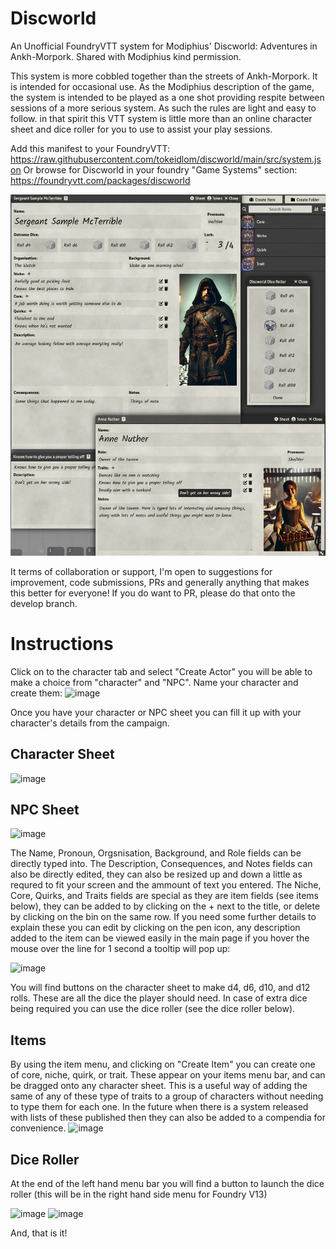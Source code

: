 # Discworld
An Unofficial FoundryVTT system for Modiphius' Discworld: Adventures in Ankh-Morpork. Shared with Modiphius kind permission.

This system is more cobbled together than the streets of Ankh-Morpork. It is intended for occasional use. As the Modiphius description of the game, the system is intended to be played as a one shot providing respite between sessions of a more serious system. As such the rules are light and easy to follow. in that spirit this VTT system is little more than an online character sheet and dice roller for you to use to assist your play sessions.

Add this manifest to your FoundryVTT: https://raw.githubusercontent.com/tokeidlom/discworld/main/src/system.json
Or browse for Discworld in your foundry "Game Systems" section: https://foundryvtt.com/packages/discworld 

![Screenshot](https://raw.githubusercontent.com/tokeidlom/discworld/main/screenshot.png)

It terms of collaboration or support, I'm open to suggestions for improvement, code submissions, PRs and generally anything that makes this better for everyone! If you do want to PR, please do that onto the develop branch.

# Instructions
Click on to the character tab and select "Create Actor" you will be able to make a choice from "character" and "NPC". Name your character and create them:
![image](https://github.com/user-attachments/assets/7b98373a-1655-4480-af5d-2ee4377d1ac5)

Once you have your character or NPC sheet you can fill it up with your character's details from the campaign.

## Character Sheet
![image](https://github.com/user-attachments/assets/f7490162-8950-452f-a23c-45f8df0f13b4)

## NPC Sheet
![image](https://github.com/user-attachments/assets/9f3df202-148d-4a5e-8af4-2ce034a46614)

The Name, Pronoun, Orgsnisation, Background, and Role fields can be directly typed into.
The Description, Consequences, and Notes fields can also be directly edited, they can also be resized up and down a little as requred to fit your screen and the ammount of text you entered.
The Niche, Core, Quirks, and Traits fields are special as they are item fields (see items below), they can be added to by clicking on the + next to the title, or delete by clicking on the bin on the same row. If you need some further details to explain these you can edit by clicking on the pen icon, any description added to the item can be viewed easily in the main page if you hover the mouse over the line for 1 second a tooltip will pop up:

![image](https://github.com/user-attachments/assets/2f20ce22-5fbd-445f-8f51-2d6fe481ff1e)

You will find buttons on the character sheet to make d4, d6, d10, and d12 rolls. These are all the dice the player should need. In case of extra dice being required you can use the dice roller (see the dice roller below).

## Items
By using the item menu, and clicking on "Create Item" you can create one of core, niche, quirk, or trait. These appear on your items menu bar, and can be dragged onto any character sheet. This is a useful way of adding the same of any of these type of traits to a group of characters without needing to type them for each one. In the future when there is a system released with lists of these published then they can also be added to a compendia for convenience.
![image](https://github.com/user-attachments/assets/260988c5-54b5-4c0f-868a-eebcb56ad163)

## Dice Roller
At the end of the left hand menu bar you will find a button to launch the dice roller (this will be in the right hand side menu for Foundry V13)

![image](https://github.com/user-attachments/assets/7c6db09a-640c-4bb4-b5b8-19f8a2d730ac) ![image](https://github.com/user-attachments/assets/cd45f6d1-d8bc-4371-b26f-86ff0641428f)

And, that is it!
